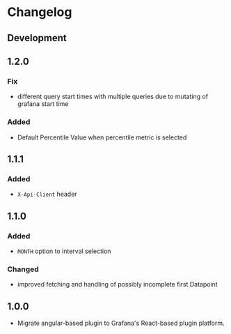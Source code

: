 # Changelog

## Development

## 1.2.0

### Fix

- different query start times with multiple queries due to mutating of grafana start time

### Added

- Default Percentile Value when percentile metric is selected

## 1.1.1

### Added

- `X-Api-Client` header

## 1.1.0

### Added

- `MONTH` option to interval selection

### Changed

- improved fetching and handling of possibly incomplete first Datapoint

## 1.0.0

- Migrate angular-based plugin to Grafana's React-based plugin platform.
